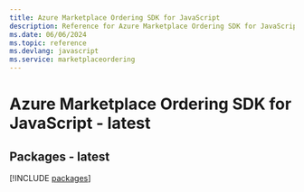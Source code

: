 ```yaml
---
title: Azure Marketplace Ordering SDK for JavaScript
description: Reference for Azure Marketplace Ordering SDK for JavaScript
ms.date: 06/06/2024
ms.topic: reference
ms.devlang: javascript
ms.service: marketplaceordering
---
```

# Azure Marketplace Ordering SDK for JavaScript - latest
## Packages - latest
[!INCLUDE [packages](marketplace-ordering-index.md)]